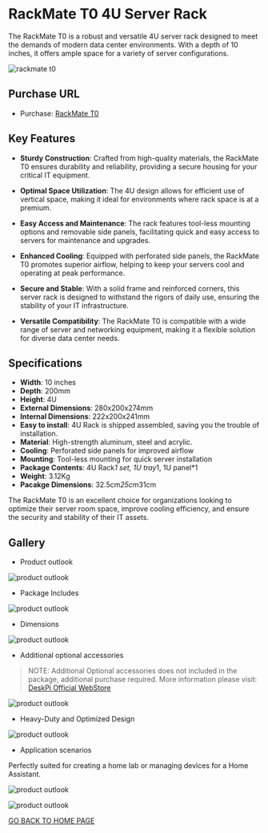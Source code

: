 # RackMate T0 4U Server Rack

The RackMate T0 is a robust and versatile 4U server rack designed to meet the demands of modern data center environments. With a depth of 10 inches, it offers ample space for a variety of server configurations.

![rackmate t0](./imgs/rackmate_t0/DP-0047-01-01.jpg)

## Purchase URL

* Purchase: [RackMate T0](https://deskpi.com/collections/deskpi-rack-mate/products/deskpi-rackmate-t1-rackmount-10-inch-4u-server-cabinet-for-network-servers-audio-and-video-equipment)

## Key Features

- **Sturdy Construction**: Crafted from high-quality materials, the RackMate T0 ensures durability and reliability, providing a secure housing for your critical IT equipment.

- **Optimal Space Utilization**: The 4U design allows for efficient use of vertical space, making it ideal for environments where rack space is at a premium.

- **Easy Access and Maintenance**: The rack features tool-less mounting options and removable side panels, facilitating quick and easy access to servers for maintenance and upgrades.

- **Enhanced Cooling**: Equipped with perforated side panels, the RackMate T0 promotes superior airflow, helping to keep your servers cool and operating at peak performance.

- **Secure and Stable**: With a solid frame and reinforced corners, this server rack is designed to withstand the rigors of daily use, ensuring the stability of your IT infrastructure.

- **Versatile Compatibility**: The RackMate T0 is compatible with a wide range of server and networking equipment, making it a flexible solution for diverse data center needs.

## Specifications

- **Width**: 10 inches
- **Depth**: 200mm 
- **Height**: 4U
- **External Dimensions**: 280x200x274mm
- **Internal Dimensions**: 222x200x241mm
- **Easy to install**: 4U Rack is shipped assembled, saving you the trouble of
installation. 
- **Material**: High-strength aluminum, steel and acrylic.
- **Cooling**: Perforated side panels for improved airflow
- **Mounting**: Tool-less mounting for quick server installation
- **Package Contents**: 4U Rack*1 set, 1U tray*1, 1U panel*1 
- **Weight**: 3.12Kg
- **Pacakge Dimensions**: 32.5cm*25cm*31cm

The RackMate T0 is an excellent choice for organizations looking to optimize their server room space, improve cooling efficiency, and ensure the security and stability of their IT assets.

## Gallery 

* Product outlook

![product outlook](./imgs/rackmate_t0/DP-0047-01.jpg)

* Package Includes

![product outlook](./imgs/rackmate_t0/DP-0047-02.jpg)

* Dimensions

![product outlook](./imgs/rackmate_t0/DP-0047-03.jpg)

* Additional optional accessories 

> NOTE: Additional Optional accessories does not included in the package,
> additional purchase required. 
> More information please visit: [DeskPi Official WebStore](https://deskpi.com/)

![product outlook](./imgs/rackmate_t0/DP-0047-04.jpg)

* Heavy-Duty and Optimized Design 

![product outlook](./imgs/rackmate_t0/DP-0047-05.jpg)

* Application scenarios

Perfectly suited for creating a home lab or managing devices for a Home Assistant.

![product outlook](./imgs/rackmate_t0/DP-0047-06.jpg)

![product outlook](./imgs/rackmate_t0/DP-0047-07.jpg)


[GO BACK TO HOME PAGE](https://wiki.deskpi.com/)

